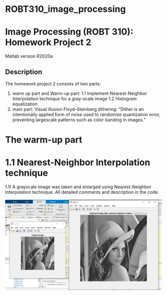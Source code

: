 # ROBT310_image_processing

# Image Processing (ROBT 310): Homework Project 2
Matlab version R2020a
## Description
The homework project 2 consists of two parts: 
1) warm up part and
 Warm-up part:
 1.1 Implement Nearest-Neighbor Interpolation technique for a gray-scale image
 1.2 Histogram equalization 
2) main part:
 Visual illusion
 Floyd–Steinberg dithering:
 “Dither is an intentionally applied form of noise used to randomize quantization error, preventing largescale patterns such as color banding in images.”

# The warm-up part 
# 1.1 Nearest-Neighbor Interpolation technique
1.1) A grayscale image was taken and enlarged using Nearest-Neighbor Interpolation technique.
All detailed comments and description in the code

![Figure 1. Part 1: 1.1](part1_task1_1.PNG)
